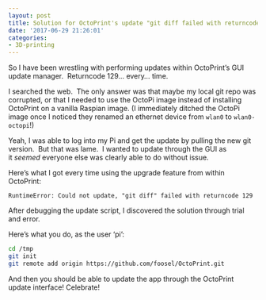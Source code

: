 ```yaml
---
layout: post
title: Solution for OctoPrint's update "git diff failed with returncode 129" issue
date: '2017-06-29 21:26:01'
categories:
- 3D-printing
---
```



So I have been wrestling with performing updates within OctoPrint’s GUI update manager.  Returncode 129… every… time.

I searched the web.  The only answer was that maybe my local git repo was corrupted, or that I needed to use the OctoPi image instead of installing OctoPrint on a vanilla Raspian image. (I immediately ditched the OctoPi image once I noticed they renamed an ethernet device from `wlan0` to `wlan0-octopi`!)

Yeah, I was able to log into my Pi and get the update by pulling the new git version.  But that was lame.  I wanted to update through the GUI as it *seemed* everyone else was clearly able to do without issue.

Here’s what I got every time using the upgrade feature from within OctoPrint:

```
RuntimeError: Could not update, "git diff" failed with returncode 129
```

After debugging the update script, I discovered the solution through trial and error.

Here’s what you do, as the user ‘pi’:

~~~bash
cd /tmp
git init
git remote add origin https://github.com/foosel/OctoPrint.git
~~~

And then you should be able to update the app through the OctoPrint update interface! Celebrate!


